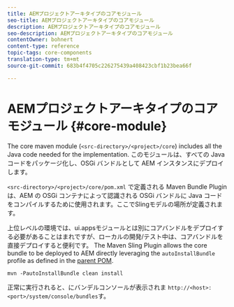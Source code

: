 ```yaml
---
title: AEMプロジェクトアーキタイプのコアモジュール
seo-title: AEMプロジェクトアーキタイプのコアモジュール
description: AEMプロジェクトアーキタイプのコアモジュール
seo-description: AEMプロジェクトアーキタイプのコアモジュール
contentOwner: bohnert
content-type: reference
topic-tags: core-components
translation-type: tm+mt
source-git-commit: 683b4f4705c226275439a408423cbf1b23bea66f

---
```



# AEMプロジェクトアーキタイプのコアモジュール {#core-module}

The core maven module (`<src-directory>/<project>/core`) includes all the Java code needed for the implementation. このモジュールは、すべての Java コードをパッケージ化し、OSGi バンドルとして AEM インスタンスにデプロイします。

`<src-directory>/<project>/core/pom.xml` で定義される Maven Bundle Plugin は、AEM の OSGi コンテナによって認識される OSGi バンドルに Java コードをコンパイルするために使用されます。ここでSlingモデルの場所が定義されます。

上位レベルの環境では、ui.appsモジュールとは別にコアバンドルをデプロイする必要があることはまれですが、ローカルの開発/テスト中は、コアバンドルを直接デプロイすると便利です。 The Maven Sling Plugin allows the core bundle to be deployed to AEM directly leveraging the `autoInstallBundle` profile as defined in the [parent POM](overview.md#parent-pom).

```
mvn -PautoInstallBundle clean install
```

正常に実行されると、にバンデルコンソールが表示されま `http://<host>:<port>/system/console/bundles`す。
